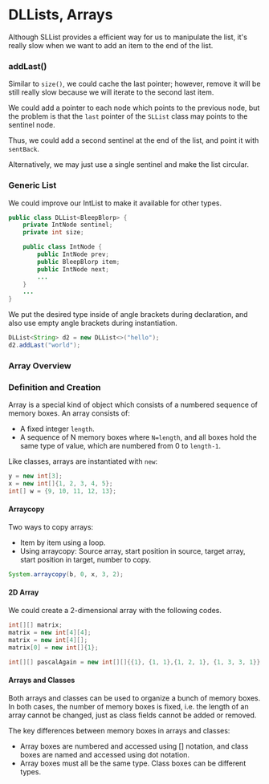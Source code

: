 # DLLists, Arrays

Although SLList provides a efficient way for us to manipulate the list, it's really slow when we want to add an item to the end of the list.

### addLast\(\)

Similar to `size()`, we could cache the last pointer; however, remove it will be still really slow because we will iterate to the second last item.

We could add a pointer to each node which points to the previous node, but the problem is that the `last` pointer of the `SLList` class may points to the sentinel node.

Thus, we could add a second sentinel at the end of the list, and point it with `sentBack`.

Alternatively, we may just use a single sentinel and make the list circular.

### Generic List

We could improve our IntList to make it available for other types.

```java
public class DLList<BleepBlorp> {
    private IntNode sentinel;
    private int size;

    public class IntNode {
        public IntNode prev;
        public BleepBlorp item;
        public IntNode next;
        ...
    }
    ...
}
```

We put the desired type inside of angle brackets during declaration, and also use empty angle brackets during instantiation.

```java
DLList<String> d2 = new DLList<>("hello");
d2.addLast("world");
```

### Array Overview

### Definition and Creation

Array is a special kind of object which consists of a numbered sequence of memory boxes. An array consists of:

* A fixed integer `length`.
* A sequence of N memory boxes where `N=length`, and all boxes hold the same type of value, which are numbered from 0 to `length-1`.

Like classes, arrays are instantiated with `new`:

```java
y = new int[3];
x = new int[]{1, 2, 3, 4, 5};
int[] w = {9, 10, 11, 12, 13};
```

#### Arraycopy

Two ways to copy arrays:

* Item by item using a loop.
* Using arraycopy: Source array, start position in source, target array, start position in target, number to copy.

```java
System.arraycopy(b, 0, x, 3, 2);
```

#### 2D Array

We could create a 2-dimensional array with the following codes.

```java
int[][] matrix;
matrix = new int[4][4];
matrix = new int[4][];
matrix[0] = new int[]{1};

int[][] pascalAgain = new int[][]{{1}, {1, 1},{1, 2, 1}, {1, 3, 3, 1}};
```

#### Arrays and Classes

Both arrays and classes can be used to organize a bunch of memory boxes. In both cases, the number of memory boxes is fixed, i.e. the length of an array cannot be changed, just as class fields cannot be added or removed.

The key differences between memory boxes in arrays and classes:

* Array boxes are numbered and accessed using \[\] notation, and class boxes are named and accessed using dot notation.
* Array boxes must all be the same type. Class boxes can be different types.

